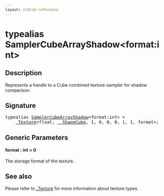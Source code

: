 ```yaml
---
layout: stdlib-reference
---
```


# typealias SamplerCubeArrayShadow\<format:int\>

## Description

Represents a handle to a Cube combined texture-sampler for shadow comparison.

## Signature

<pre>
<span class='code_keyword'>typealias</span> <a href="samplercubearrayshadow-07bg" class="code_type">SamplerCubeArrayShadow</a>&lt;format:<span class="code_keyword">int</span>&gt; = 
    <a href="../types/0texture-01/index" class="code_type">_Texture</a>&lt;<span class="code_keyword">float</span>, <a href="../types/0_shapecube-027/index" class="code_type">__ShapeCube</a>, 1, 0, 0, 0, 1, 1, format&gt;;
</pre>

## Generic Parameters

####  <a id="decl-format"></a>format  : int = 0
The storage format of the texture.


## See also

Please refer to <span class='code'><a href="../types/0texture-01/index" class="code_type">_Texture</a></span> for more information about texture types.


